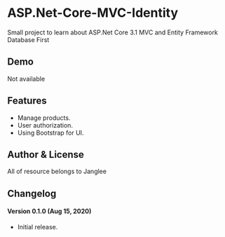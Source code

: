 # ASP.Net-Core-MVC-Identity #

Small project to learn about ASP.Net Core 3.1 MVC and Entity Framework Database First

## Demo ##
Not available

## Features ##
- Manage products.
- User authorization.
- Using Bootstrap for UI.

## Author & License
All of resource belongs to Janglee


## Changelog ##
#### Version 0.1.0 (Aug 15, 2020) ####
- Initial release.

